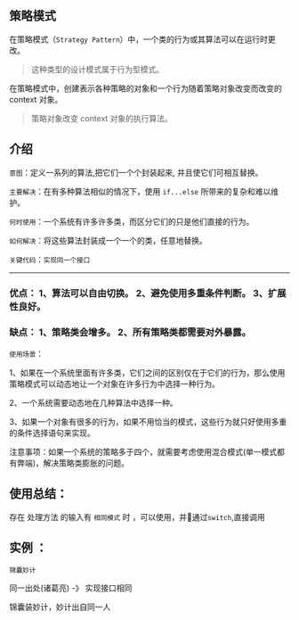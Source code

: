 ## 策略模式
在策略模式（`Strategy Pattern`）中，一个类的行为或其算法可以在运行时更改。
> 这种类型的设计模式属于行为型模式。

在策略模式中，创建表示各种策略的对象和一个行为随着策略对象改变而改变的 context 对象。

>策略对象改变 context 对象的执行算法。

## 介绍
`意图`：定义一系列的算法,把它们一个个封装起来, 并且使它们可相互替换。

`主要解决`：在有多种算法相似的情况下，使用 `if...else` 所带来的复杂和难以维护。

`何时使用`：一个系统有许多许多类，而区分它们的只是他们直接的行为。

`如何解决`：将这些算法封装成一个一个的类，任意地替换。

`关键代码`：`实现同一个接口`

---------
### 优点： 1、算法可以自由切换。 2、避免使用多重条件判断。 3、扩展性良好。

### 缺点： 1、策略类会增多。 2、所有策略类都需要对外暴露。

`使用场景`： 

1、如果在一个系统里面有许多类，它们之间的区别仅在于它们的行为，那么使用策略模式可以动态地让一个对象在许多行为中选择一种行为。 

2、一个系统需要动态地在几种算法中选择一种。 

3、如果一个对象有很多的行为，如果不用恰当的模式，这些行为就只好使用多重的条件选择语句来实现。

注意事项：如果一个系统的策略多于四个，就需要考虑使用混合模式(单一模式都有弊端)，解决策略类膨胀的问题。

使用总结：
---------

存在 处理方法 的输入有 `相同模式` 时 ，可以使用，并通过`switch`,直接调用

实例 ：
-------------

    锦囊妙计

同一出处(诸葛亮) -》 实现接口相同

锦囊装妙计，妙计出自同一人